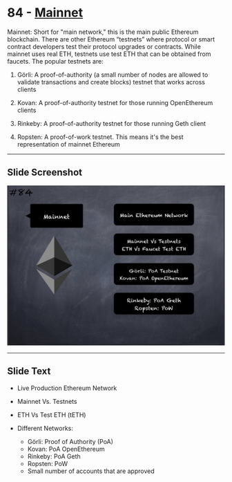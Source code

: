 # 84 - [Mainnet](Mainnet.md)

Mainnet: Short for "main network," this is the main public Ethereum blockchain. There are other Ethereum “testnets” where protocol or smart contract developers test their protocol upgrades or contracts. While mainnet uses real ETH, testnets use test ETH that can be obtained from faucets. The popular testnets are:

1. Görli: A proof-of-authority (a small number of nodes are allowed to validate transactions and create blocks) testnet that works across clients
    
2. Kovan: A proof-of-authority testnet for those running OpenEthereum clients
    
3. Rinkeby: A proof-of-authority testnet for those running Geth client
    
4. Ropsten: A proof-of-work testnet. This means it's the best representation of mainnet Ethereum

___
## Slide Screenshot
![084.jpg](../../images/1.%20Ethereum%20101/084.jpg)
___
## Slide Text
- Live Production Ethereum Network
- Mainnet Vs. Testnets
- ETH Vs Test ETH (tETH)

- Different Networks:
  - Görli: Proof of Authority (PoA)
  - Kovan: PoA OpenEthereum
  - Rinkeby: PoA Geth
  - Ropsten: PoW
  - Small number of accounts that are approved


 

